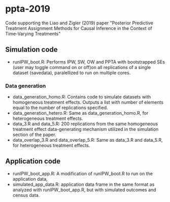 # ppta-2019
Code supporting the Liao and Zigler (2019) paper "Posterior Predictive Treatment Assignment Methods for Causal Inference in the Context of Time-Varying Treatments"

## Simulation code

- runIPW_boot.R: Performs IPW, SW, OW and PPTA with bootstrapped SEs (user may toggle command on or off)on all replications of a single dataset (savedata), paralellized to run on multiple cores. 

### Data generation
- data_generation_homo.R: Contains code to simulate datasets with homogeneous treatment effects. Outputs a list with number of elements equal to the number of replications specified. 
- data_generation_hetero.R: Same as data_generation_homo.R, for heterogeneous treatment effects. 
- data_3.R and data_5.R: 200 replications from the same homogeneous treatment effect data-generating mechanism utilized in the simulation section of the paper. 
- data_overlap_3.R and data_overlap_5.R: Same as data_3.R and data_5.R, for heterogeneous treatment effects.

## Application code

- runIPW_boot_app.R: A modification of runIPW_boot.R to run on the application data, 
- simulated_app_data.R: application data frame in the same format as analyzed with runIPW_boot_app.R, but with simulated outcomes and census data. 
